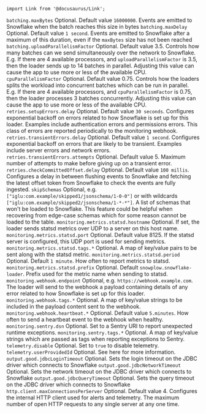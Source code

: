 ```mdx-code-block
import Link from '@docusaurus/Link';
```

<tr>
    <td><code>batching.maxBytes</code></td>
    <td>Optional. Default value <code>16000000</code>. Events are emitted to Snowflake when the batch reaches this size in bytes</td>
</tr>
<tr>
    <td><code>batching.maxDelay</code></td>
    <td>Optional. Default value <code>1 second</code>.  Events are emitted to Snowflake after a maximum of this duration, even if the <code>maxBytes</code> size has not been reached</td>
</tr>
<tr>
    <td><code>batching.uploadParallelismFactor</code></td>
    <td>Optional. Default value 3.5.  Controls how many batches can we send simultaneously over the network to Snowflake. E.g. If there are 4 available processors, and <code>uploadParallelismFactor</code> is 3.5, then the loader sends up to 14 batches in parallel. Adjusting this value can cause the app to use more or less of the available CPU.</td>
</tr>
<tr>
    <td><code>cpuParallelismFactor</code></td>
    <td>Optional. Default value 0.75. Controls how the loaders splits the workload into concurrent batches which can be run in parallel. E.g. If there are 4 available processors, and <code>cpuParallelismFactor</code> is 0.75, then the loader processes 3 batches concurrently. Adjusting this value can cause the app to use more or less of the available CPU.</td>
</tr>
<tr>
    <td><code>retries.setupErrors.delay</code></td>
    <td>
      Optional. Default value <code>30 seconds</code>.
      Configures exponential backoff on errors related to how Snowflake is set up for this loader.
      Examples include authentication errors and permissions errors.
      This class of errors are reported periodically to the monitoring webhook.
    </td>
</tr>
<tr>
    <td><code>retries.transientErrors.delay</code></td>
    <td>
      Optional. Default value <code>1 second</code>.
      Configures exponential backoff on errors that are likely to be transient.
      Examples include server errors and network errors.
    </td>
</tr>
<tr>
    <td><code>retries.transientErrors.attempts</code></td>
    <td>Optional. Default value 5. Maximum number of attempts to make before giving up on a transient error.</td>
</tr>
<tr>
    <td><code>retries.checkCommittedOffset.delay</code></td>
    <td>
      Optional. Default value <code>100 millis</code>.
      Configures a delay in between flushing events to Snowflake and fetching the latest offset token from Snowflake to check the events are fully ingested.
    </td>
</tr>
<tr>
    <td><code>skipSchemas</code></td>
    <td>Optional, e.g. <code>["iglu:com.example/skipped1/jsonschema/1-0-0"]</code> or with wildcards <code>["iglu:com.example/skipped2/jsonschema/1-*-*"]</code>. A list of schemas that won't be loaded to Snowflake. This feature could be helpful when recovering from edge-case schemas which for some reason cannot be loaded to the table.</td>
</tr>
<tr>
    <td><code>monitoring.metrics.statsd.hostname</code></td>
    <td>Optional. If set, the loader sends statsd metrics over UDP to a server on this host name.</td>
</tr>
<tr>
    <td><code>monitoring.metrics.statsd.port</code></td>
    <td>Optional. Default value 8125. If the statsd server is configured, this UDP port is used for sending  metrics.</td>
</tr>
<tr>
    <td><code>monitoring.metrics.statsd.tags.*</code></td>
    <td>Optional. A map of key/value pairs to be sent along with the statsd metric.</td>
</tr>
<tr>
    <td><code>monitoring.metrics.statsd.period</code></td>
    <td>Optional. Default <code>1 minute</code>. How often to report metrics to statsd.</td>
</tr>
<tr>
    <td><code>monitoring.metrics.statsd.prefix</code></td>
    <td>Optional. Default <code>snowplow.snowflake-loader</code>. Prefix used for the metric name when sending to statsd.</td>
</tr>
<tr>
    <td><code>monitoring.webhook.endpoint</code></td>
    <td>Optional, e.g. <code>https://webhook.example.com</code>.  The loader will send to the webhook a payload containing details of any error related to how Snowflake is set up for this loader.</td>
</tr>
<tr>
    <td><code>monitoring.webhook.tags.*</code></td>
    <td>Optional. A map of key/value strings to be included in the payload content sent to the webhook.</td>
</tr>
<tr>
    <td><code>monitoring.webhook.heartbeat.*</code></td>
    <td>Optional. Default value <code>5.minutes</code>. How often to send a heartbeat event to the webhook when healthy.</td>
</tr>
<tr>
    <td><code>monitoring.sentry.dsn</code></td>
    <td>Optional. Set to a Sentry URI to report unexpected runtime exceptions.</td>
</tr>
<tr>
    <td><code>monitoring.sentry.tags.*</code></td>
    <td>Optional. A map of key/value strings which are passed as tags when reporting exceptions to Sentry.</td>
</tr>
<tr>
    <td><code>telemetry.disable</code></td>
    <td>Optional. Set to <code>true</code> to disable <Link to="/docs/get-started/snowplow-community-edition/telemetry/">telemetry</Link>.</td>
</tr>
<tr>
    <td><code>telemetry.userProvidedId</code></td>
    <td>Optional. See <Link to="/docs/get-started/snowplow-community-edition/telemetry/#how-can-i-help">here</Link> for more information.</td>
</tr>
<tr>
    <td><code>output.good.jdbcLoginTimeout</code></td>
    <td>Optional. Sets the login timeout on the JDBC driver which connects to Snowflake</td>
</tr>
<tr>
    <td><code>output.good.jdbcNetworkTimeout</code></td>
    <td>Optional. Sets the network timeout on the JDBC driver which connects to Snowflake</td>
</tr>
<tr>
    <td><code>output.good.jdbcQueryTimeout</code></td>
    <td>Optional. Sets the query timeout on the JDBC driver which connects to Snowflake</td>
</tr>
<tr>
    <td><code>http.client.maxConnectionsPerServer</code></td>
    <td> Optional. Default value 4. Configures the internal HTTP client used for alerts and telemetry. The maximum number of open HTTP requests to any single server at any one time.</td>
</tr>
